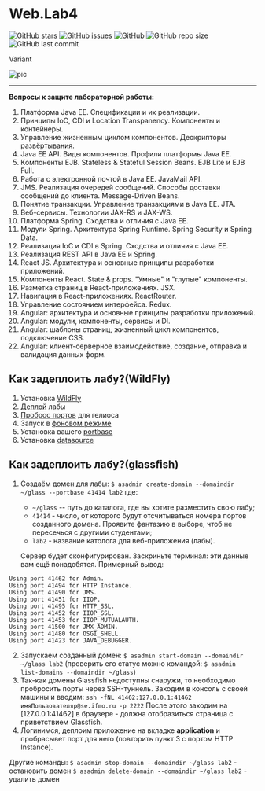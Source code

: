 # Web.Lab4

[![GitHub stars][stars-shield]][stars-url]
[![GitHub issues][issues-shield]][issues-url]
[![GitHub][license-shield]][license-url]
![GitHub repo size](https://img.shields.io/github/repo-size/KirillShakhov/Web.Lab4)
![GitHub last commit](https://img.shields.io/github/last-commit/KirillShakhov/Web.Lab4)

Variant

![pic](https://github.com/KirillShakhov/Web.Lab4/blob/main/img/pic.jpeg)


____
**Вопросы к защите лабораторной работы:**
1. Платформа Java EE. Спецификации и их реализации.
1. Принципы IoC, CDI и Location Transpanency. Компоненты и контейнеры.
1. Управление жизненным циклом компонентов. Дескрипторы развёртывания.
1. Java EE API. Виды компонентов. Профили платформы Java EE.
1. Компоненты EJB. Stateless & Stateful Session Beans. EJB Lite и EJB Full.
1. Работа с электронной почтой в Java EE. JavaMail API.
1. JMS. Реализация очередей сообщений. Способы доставки сообщений до клиента. Message-Driven Beans.
1. Понятие транзакции. Управление транзакциями в Java EE. JTA.
1. Веб-сервисы. Технологии JAX-RS и JAX-WS.
1. Платформа Spring. Сходства и отличия с Java EE.
1. Модули Spring. Архитектура Spring Runtime. Spring Security и Spring Data.
1. Реализация IoC и CDI в Spring. Сходства и отличия с Java EE.
1. Реализация REST API в Java EE и Spring.
1. React JS. Архитектура и основные принципы разработки приложений.
1. Компоненты React. State & props. "Умные" и "глупые" компоненты.
1. Разметка страниц в React-приложениях. JSX.
1. Навигация в React-приложениях. ReactRouter.
1. Управление состоянием интерфейса. Redux.
1. Angular: архитектура и основные принципы разработки приложений.
1. Angular: модули, компоненты, сервисы и DI.
1. Angular: шаблоны страниц, жизненный цикл компонентов, подключение CSS.
1. Angular: клиент-серверное взаимодействие, создание, отправка и валидация данных форм.

## Как задеплоить лабу?(WildFly)

1. Установка [WildFly](https://github.com/KirillShakhov/Web.Lab2/blob/main/guides/install-wildfly.md#установка-wildfly-на-helios)
1. [Деплой](https://github.com/KirillShakhov/Web.Lab2/blob/main/guides/install-wildfly.md#deployment) лабы
1. [Проброс портов](https://github.com/KirillShakhov/Web.Lab2/blob/main/guides/install-wildfly.md#проброс-портов) для гелиоса
1. Запуск в [фоновом режиме](https://github.com/KirillShakhov/Web.Lab2/blob/main/guides/install-wildfly.md#запуск-в-фоне)
1. Установка вашего [portbase](https://github.com/KirillShakhov/Web.Lab2/blob/main/guides/install-wildfly.md#установка-portbase)
1. Установка [datasource](https://github.com/KirillShakhov/Web.Lab2/blob/main/guides/set-wildfly-datasource.md)


## Как задеплоить лабу?(glassfish)

1. Создаём домен для лабы:
`$ asadmin create-domain --domaindir ~/glass --portbase 41414 lab2`
где:
    * `~/glass` -- путь до каталога, где вы хотите разместить свою лабу;
    * `41414` - число, от которого будут отсчитываться номера портов созданного домена. Проявите фантазию в выборе, чтоб не пересечься с другими студентами;
    * `lab2` - название католога для веб-приложения (лабы).

    Сервер будет сконфигурирован. Заскриньте терминал: эти данные вам ещё понадобятся. Примерный вывод:
```
Using port 41462 for Admin.
Using port 41494 for HTTP Instance.
Using port 41490 for JMS.
Using port 41451 for IIOP.
Using port 41495 for HTTP_SSL.
Using port 41452 for IIOP_SSL.
Using port 41453 for IIOP_MUTUALAUTH.
Using port 41500 for JMX_ADMIN.
Using port 41480 for OSGI_SHELL.
Using port 41423 for JAVA_DEBUGGER.
```
2. Запускаем созданный домен:
`$ asadmin start-domain --domaindir ~/glass lab2`
(проверить его статус можно командой: `$ asadmin list-domains --domaindir ~/glass`)
3. Так-как домены Glassfish недоступны снаружи, то необходимо пробросить порты через SSH-туннель. Заходим в консоль с своей машины и вводим:
`ssh -fNL 41462:127.0.0.1:41462 имяПользователяр@se.ifmo.ru -p 2222`
После этого заходим на [127.0.0.1:41462] в браузере - должна отобразиться страница с приветствием Glassfish.
4. Логинимся, деплоим приложение на вкладке **application** и пробрасывет порт для него (повторить пункт 3 с портом HTTP Instance).

Другие команды:
`$ asadmin stop-domain --domaindir ~/glass lab2` - остановить домен
`$ asadmin delete-domain --domaindir ~/glass lab2` - удалить домен

[stars-shield]: https://img.shields.io/github/stars/KirillShakhov/Web.Lab4?style=social
[stars-url]: https://github.com/KirillShakhov/Web.Lab4/stargazers
[issues-shield]: https://img.shields.io/github/issues/KirillShakhov/Web.Lab4
[issues-url]: https://github.com/KirillShakhov/Web.Lab4/issues
[license-shield]: https://img.shields.io/github/license/KirillShakhov/Web.Lab4
[license-url]: https://github.com/KirillShakhov/Web.Lab4/blob/master/LICENSE
